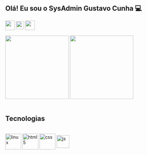 ## Olá! Eu sou o SysAdmin Gustavo Cunha 💻

<div>
    <a href="https://www.linkedin.com/in/gustavotcunha/" target="_blank"><img align="center" height="30em" src = "https://cdn.jsdelivr.net/gh/devicons/devicon/icons/linkedin/linkedin-original.svg"></a>
    <a href="mailto:gustavothebaldi@gmail.com" target="_blank"><img height="25em"align="center"src="https://api.iconify.design/logos/google-gmail.svg"target="_blank"></a> 
    <a href="https://wa.me/5521988559393" target="_blank"><img height="30em" align="center"src="https://i.imgur.com/ryESuZ5.png"target="_blank"></a> 
</div><br>

<div>
    <img height="200em" src="https://github-readme-stats.vercel.app/api?username=gtcunha&show_icons=true&theme=dark&include_all_commits=true&count_private=true"/>
    <img height="200em" src ="https://github-readme-stats.vercel.app/api/top-langs/?username=gtcunha&compact=true&theme=dark"/>
</div><br>
 
## Tecnologias 
<br>

<div style="display: inline_block">
    <img height="50em" align="center" alt="linux" src="https://cdn.jsdelivr.net/gh/devicons/devicon/icons/linux/linux-original.svg">
    <img height="50em" align="center" alt="html5" src="https://cdn.jsdelivr.net/gh/devicons/devicon/icons/html5/html5-original-wordmark.svg">
    <img height="50em" align="center" alt="css" src="https://cdn.jsdelivr.net/gh/devicons/devicon/icons/css3/css3-original-wordmark.svg">
    <img height="40em" align="center" alt="js" src="https://cdn.jsdelivr.net/gh/devicons/devicon/icons/javascript/javascript-original.svg">
</div>


##
